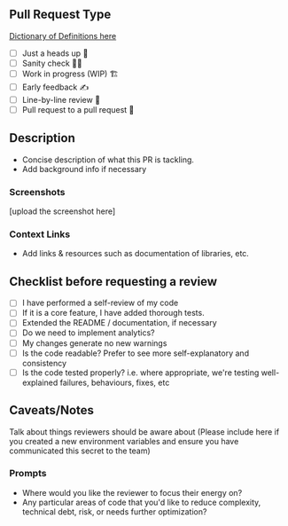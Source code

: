 ## Pull Request Type

[Dictionary of Definitions here](https://ben.balter.com/2015/12/08/types-of-pull-requests/)

- [ ] Just a heads up 🙆
- [ ] Sanity check 🏃‍♂️
- [ ] Work in progress (WIP) 🏗️
- [ ] Early feedback ✍️
- [ ] Line-by-line review 📝
- [ ] Pull request to a pull request 🔀

## Description

- Concise description of what this PR is tackling.
- Add background info if necessary

### Screenshots

[upload the screenshot here]

### Context Links

- Add links & resources such as documentation of libraries, etc.

## Checklist before requesting a review

- [ ] I have performed a self-review of my code
- [ ] If it is a core feature, I have added thorough tests.
- [ ] Extended the README / documentation, if necessary
- [ ] Do we need to implement analytics?
- [ ] My changes generate no new warnings
- [ ] Is the code readable? Prefer to see more self-explanatory and consistency
- [ ] Is the code tested properly? i.e. where appropriate, we're testing well-explained failures, behaviours, fixes, etc

## Caveats/Notes

Talk about things reviewers should be aware about
(Please include here if you created a new environment variables and ensure you have communicated this secret to the team)

### Prompts

- Where would you like the reviewer to focus their energy on?
- Any particular areas of code that you'd like to reduce complexity, technical debt, risk, or needs further optimization?
